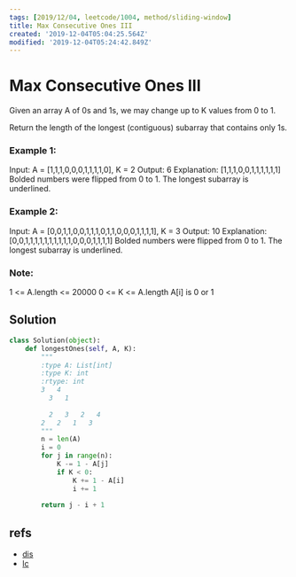 ```yaml
---
tags: [2019/12/04, leetcode/1004, method/sliding-window]
title: Max Consecutive Ones III
created: '2019-12-04T05:04:25.564Z'
modified: '2019-12-04T05:24:42.849Z'
---
```


# Max Consecutive Ones III

Given an array A of 0s and 1s, we may change up to K values from 0 to 1.

Return the length of the longest (contiguous) subarray that contains only 1s. 

 

### Example 1:

Input: A = [1,1,1,0,0,0,1,1,1,1,0], K = 2
Output: 6
Explanation: 
[1,1,1,0,0,1,1,1,1,1,1]
Bolded numbers were flipped from 0 to 1.  The longest subarray is underlined.

### Example 2:

Input: A = [0,0,1,1,0,0,1,1,1,0,1,1,0,0,0,1,1,1,1], K = 3
Output: 10
Explanation: 
[0,0,1,1,1,1,1,1,1,1,1,1,0,0,0,1,1,1,1]
Bolded numbers were flipped from 0 to 1.  The longest subarray is underlined.
 

### Note:

1 <= A.length <= 20000
0 <= K <= A.length
A[i] is 0 or 1 

## Solution

```python
class Solution(object):
    def longestOnes(self, A, K):
        """
        :type A: List[int]
        :type K: int
        :rtype: int
        3   4
          3   1
          
          2   3   2   4
        2   2   1   3
        """
        n = len(A)
        i = 0
        for j in range(n):
            K -= 1 - A[j]
            if K < 0:
                K += 1 - A[i]
                i += 1
        
        return j - i + 1

```

## refs

* [dis](https://leetcode.com/problems/max-consecutive-ones-iii/discuss/247564/JavaC%2B%2BPython-Sliding-Window)
* [lc](https://leetcode.com/problems/max-consecutive-ones-iii/)

